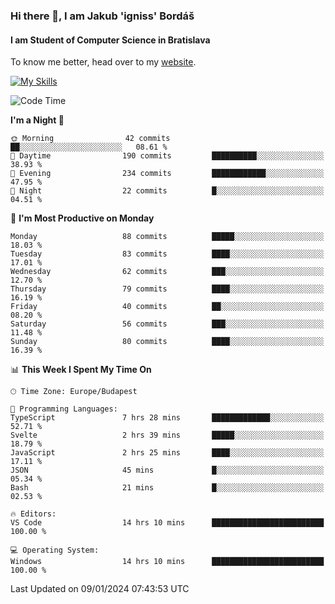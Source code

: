 ### Hi there 👋, I am Jakub 'igniss' Bordáš

#### I am Student of Computer Science in Bratislava
To know me better, head over to my [website](https://bordas.sk).

[![My Skills](https://skillicons.dev/icons?i=js,html,css,figma,svelte,java,kotlin,python,postgresql,typescript,nest,nodejs)](https://bordas.sk)


<!--START_SECTION:waka-->
![Code Time](http://img.shields.io/badge/Code%20Time-1%2C336%20hrs%2031%20mins-blue)

**I'm a Night 🦉** 

```text
🌞 Morning                42 commits          ██░░░░░░░░░░░░░░░░░░░░░░░   08.61 % 
🌆 Daytime                190 commits         ██████████░░░░░░░░░░░░░░░   38.93 % 
🌃 Evening                234 commits         ████████████░░░░░░░░░░░░░   47.95 % 
🌙 Night                  22 commits          █░░░░░░░░░░░░░░░░░░░░░░░░   04.51 % 
```
📅 **I'm Most Productive on Monday** 

```text
Monday                   88 commits          █████░░░░░░░░░░░░░░░░░░░░   18.03 % 
Tuesday                  83 commits          ████░░░░░░░░░░░░░░░░░░░░░   17.01 % 
Wednesday                62 commits          ███░░░░░░░░░░░░░░░░░░░░░░   12.70 % 
Thursday                 79 commits          ████░░░░░░░░░░░░░░░░░░░░░   16.19 % 
Friday                   40 commits          ██░░░░░░░░░░░░░░░░░░░░░░░   08.20 % 
Saturday                 56 commits          ███░░░░░░░░░░░░░░░░░░░░░░   11.48 % 
Sunday                   80 commits          ████░░░░░░░░░░░░░░░░░░░░░   16.39 % 
```


📊 **This Week I Spent My Time On** 

```text
🕑︎ Time Zone: Europe/Budapest

💬 Programming Languages: 
TypeScript               7 hrs 28 mins       █████████████░░░░░░░░░░░░   52.71 % 
Svelte                   2 hrs 39 mins       █████░░░░░░░░░░░░░░░░░░░░   18.79 % 
JavaScript               2 hrs 25 mins       ████░░░░░░░░░░░░░░░░░░░░░   17.11 % 
JSON                     45 mins             █░░░░░░░░░░░░░░░░░░░░░░░░   05.34 % 
Bash                     21 mins             █░░░░░░░░░░░░░░░░░░░░░░░░   02.53 % 

🔥 Editors: 
VS Code                  14 hrs 10 mins      █████████████████████████   100.00 % 

💻 Operating System: 
Windows                  14 hrs 10 mins      █████████████████████████   100.00 % 
```


 Last Updated on 09/01/2024 07:43:53 UTC
<!--END_SECTION:waka-->
